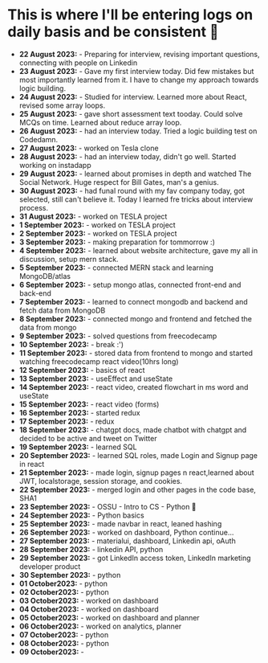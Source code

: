 # This is where I'll be entering logs on daily basis and be consistent 🤖
- **22 August 2023:** - Preparing for interview, revising important questions, connecting with people on Linkedin
- **23 August 2023:** - Gave my first interview today. Did few mistakes but most importantly learned from it. I have to change my approach towards logic building.
- **24 August 2023:** - Studied for interview. Learned more about React, revised some array loops.
- **25 August 2023:** - gave short assessment text tooday. Could solve MCQs on time. Learned about reduce array loop. 
- **26 August 2023:** - had an interview today. Tried a logic building test on Codedamn.
- **27 August 2023:** - worked on Tesla clone
- **28 August 2023:** - had an interview today, didn't go well. Started working on instadapp 
- **29 August 2023:** - learned about promises in depth and watched The Social Network. Huge respect for Bill Gates, man's a genius.
- **30 August 2023:** - had funal round with my fav company today, got selected, still can't believe it. Today I learned fre tricks about interview process.
- **31 August 2023:** - worked on TESLA project
- **1 September 2023:** - worked on TESLA project 
- **2 September 2023:** - worked on TESLA project 
- **3 September 2023:** - making preparation for tommorrow :) 
- **4 September 2023:** - learned about website architecture, gave my all in discussion, setup mern stack.
- **5 September 2023:** - connected MERN stack and learning MongoDB/atlas
- **6 September 2023:** - setup mongo atlas, connected front-end and back-end 
- **7 September 2023:** - learned to connect mongodb and backend and fetch data from MongoDB 
- **8 September 2023:** - connected mongo and frontend and fetched the data from mongo 
- **9 September 2023:** - solved questions from freecodecamp
- **10 September 2023:** - break :')
- **11 September 2023:** - stored data from frontend to mongo and started watching freecodecamp react video(10hrs long)
- **12 September 2023:** - basics of react 
- **13 September 2023:** - useEffect and useState
- **14 September 2023:** - react video, created flowchart in ms word
and useState
- **15 September 2023:** - react video (forms)
- **16 September 2023:** - started redux
- **17 September 2023:** - redux
- **18 September 2023:** - chatgpt docs, made chatbot with chatgpt and decided to be active and tweet on Twitter 
- **19 September 2023:** - learned SQL
- **20 September 2023:** - learned SQL roles, made Login and Signup page in react
- **21 September 2023:** - made login, signup pages n react,learned about JWT, localstorage, session storage, and cookies.
- **22 September 2023:** - merged login and other pages in the code base, SHA1
- **23 September 2023:** - OSSU - Intro to CS - Python 🐍
- **24 September 2023:** - Python basics
- **25 September 2023:** - made navbar in react, leaned hashing
- **26 September 2023:** - worked on dashboard, Python continue...
- **27 September 2023:** - materialui, dashboard, Linkedin api, oAuth
- **28 September 2023:** - linkedin API, python
- **29 September 2023:** - got LinkedIn access token, LinkedIn marketing developer product 
- **30 September 2023:** - python 
- **01 October2023:** - python 
- **02 October2023:** - python 
- **03 October2023:** - worked on dashboard
- **04 October2023:** -  worked on dashboard
- **05 October2023:** -  worked on dashboard and planner
- **06 October2023:** -  worked on analytics, planner
- **07 October2023:** -  python
- **08 October2023:** -  python
- **09 October2023:** -  
